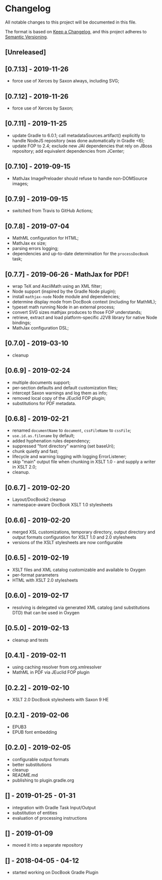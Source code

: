# Changelog
All notable changes to this project will be documented in this file.

The format is based on [Keep a Changelog](https://keepachangelog.com/en/1.0.0/),
and this project adheres to [Semantic Versioning](https://semver.org/spec/v2.0.0.html).

## [Unreleased]

## [0.7.13] - 2019-11-26
- force use of Xerces by Saxon always, including SVG;   

## [0.7.12] - 2019-11-26
- force use of Xerces by Saxon;   

## [0.7.11] - 2019-11-25
- update Gradle to 6.0.1; call metadataSources.artifact() explicitly to handle NodeJS
  repository (was done automatically in Gradle <6);
- update FOP to 2.4; exclude new JAI dependencies that rely on JBoss repository;
  add equivalent dependencies from JCenter;

## [0.7.10] - 2019-09-15
- MathJax ImagePreloader should refuse to handle non-DOMSource images;

## [0.7.9] - 2019-09-15
- switched from Travis to GitHub Actions;

## [0.7.8] - 2019-07-04
- MathML configuration for HTML;
- MathJax ex size;
- parsing errors logging;
- dependencies and up-to-date determination for the `processDocBook` task;

## [0.7.7] - 2019-06-26 - MathJax for PDF!
- wrap TeX and AsciiMath using an XML filter;
- Node support (inspired by the Gradle Node plugin);
- install `mathjax-node` Node module and dependencies;
- determine display mode from DocBook context (including for MathML);
- typeset math running Node in an external process;
- convert SVG sizes mathjax produces to those FOP understands;
- retrieve, extract and load platform-specific J2V8 library for native Node bindings;
- MathJax configuration DSL;

## [0.7.0] - 2019-03-10
- cleanup

## [0.6.9] - 2019-02-24
- multiple documents support;
- per-section defaults and default customization files;
- intercept Saxon warnings and log them as info;
- removed local copy of the JEuclid FOP plugin;
- substitutions for PDF metadata.

## [0.6.8] - 2019-02-21
- renamed `documentName` to `document`, `cssFileName` to `cssFile`;
- `use.id.as.filename` by default;
- added hyphenation rules dependency;
- suppressed "font directory" warning (set baseUri);
- chunk quietly and fast;
- lifecycle and warning logging with logging ErrorListener;
- skip "main" output file when chunking in XSLT 1.0 - and supply a writer in XSLT 2.0;
- cleanup.

## [0.6.7] - 2019-02-20
- Layout/DocBook2 cleanup
- namespace-aware DocBook XSLT 1.0 stylesheets

## [0.6.6] - 2019-02-20
- merged XSL customizations, temporary directory, output directory and
  output formats configuration for XSLT 1.0 and 2.0 stylesheets
- versions of the XSLT stylesheets are now configurable

## [0.6.5] - 2019-02-19
- XSLT files and XML catalog customizable and available to Oxygen
- per-format parameters
- HTML with XSLT 2.0 stylesheets

## [0.6.0] - 2019-02-17
- resolving is delegated via generated XML catalog (and substitutions DTD) that can be used in Oxygen

## [0.5.0] - 2019-02-13
- cleanup and tests  

## [0.4.1] - 2019-02-11
- using caching resolver from org.xmlresolver
- MathML in PDF via JEuclid FOP plugin

## [0.2.2] - 2019-02-10
- XSLT 2.0 DocBook stylesheets with Saxon 9 HE

## [0.2.1] - 2019-02-06
- EPUB3
- EPUB font embedding

## [0.2.0] - 2019-02-05
- configurable output formats
- better substitutions
- cleanup
- README.md
- publishing to plugin.gradle.org

## [] - 2019-01-25 - 01-31
- integration with Gradle Task Input/Output
- substitution of entities
- evaluation of processing instructions

## [] - 2019-01-09
- moved it into a separate repository

## [] - 2018-04-05 - 04-12
- started working on DocBook Gradle Plugin
